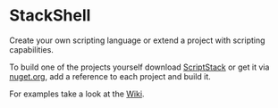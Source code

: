# StackShell

Create your own scripting language or extend a project with scripting capabilities.

To build one of the projects yourself download [ScriptStack](https://github.com/zarat/ScriptStack) or get it via [nuget.org](https://www.nuget.org/packages/ScriptStack/), add a reference to each project and build it. 

For examples take a look at the [Wiki](https://github.com/zarat/StackShell/wiki/Examples).
